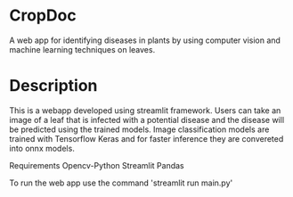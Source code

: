 # CropDoc
A web app for identifying diseases in plants by using computer vision and machine learning techniques on leaves.

# Description
This is a webapp developed using streamlit framework. Users can take an image of a leaf that is infected with a potential disease and the disease will be predicted using the trained models. Image classification models are trained with Tensorflow Keras and for faster inference they are convereted into onnx models.

Requirements
Opencv-Python
Streamlit
Pandas

To run the web app use the command 'streamlit run main.py'
